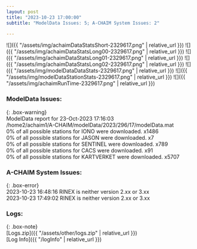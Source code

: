 ```yaml
---
layout: post
title: "2023-10-23 17:00:00"
subtitle: "ModelData Issues: 5; A-CHAIM System Issues: 2"

---
```


![]({{ "/assets/img/achaimDataStatsShort-2329617.png" | relative_url }})
![]({{ "/assets/img/achaimDataStatsLong00-2329617.png" | relative_url }})
![]({{ "/assets/img/achaimDataStatsLong01-2329617.png" | relative_url }})
![]({{ "/assets/img/achaimDataStatsLong02-2329617.png" | relative_url }})
![]({{ "/assets/img/modelDataDataStats-2329617.png" | relative_url }})
![]({{ "/assets/img/modelDataStationStats-2329617.png" | relative_url }})
![]({{ "/assets/img/achaimRunTime-2329617.png" | relative_url }})


### ModelData Issues:  
  
{: .box-warning}  
 ModelData report for 23-Oct-2023 17:16:03   
 /home2/achaim1/A-CHAIM/modelData/2023/296/17/modelData.mat   
 0% of all possible stations for IONO were downloaded. x1486   
 0% of all possible stations for JASON were downloaded. x7   
 0% of all possible stations for SENTINEL were downloaded. x789   
 0% of all possible stations for CACS were downloaded. x91   
 0% of all possible stations for KARTVERKET were downloaded. x5707   
  
### A-CHAIM System Issues:  
  
{: .box-error}  
2023-10-23 16:48:16 RINEX is neither version 2.xx or 3.xx  
2023-10-23 17:49:02 RINEX is neither version 2.xx or 3.xx  

### Logs:  
  
{: .box-note}  
[Logs.zip]({{ "/assets/other/logs.zip" | relative_url }})  
[Log Info]({{ "/logInfo" | relative_url }})  
